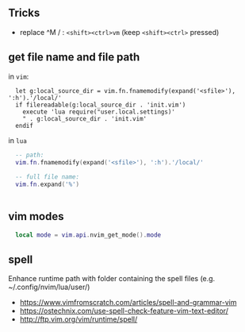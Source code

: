 
## Tricks

- replace ^M /  : `<shift><ctrl>vm` (keep `<shift><ctrl>` pressed)

## get file name and file path

in `vim`:

```vim
  let g:local_source_dir = vim.fn.fnamemodify(expand('<sfile>'), ':h').'/local/'
  if filereadable(g:local_source_dir . 'init.vim')
    execute 'lua require("user.local.settings)' 
    " . g:local_source_dir . 'init.vim'
  endif
```

in `lua`

```lua
  -- path:
  vim.fn.fnamemodify(expand('<sfile>'), ':h').'/local/'
  
  -- full file name:
  vim.fn.expand('%')
  
```

## vim modes

```lua
  local mode = vim.api.nvim_get_mode().mode
```

## spell

Enhance runtime path with folder containing the spell files (e.g. ~/.config/nvim/lua/user/)

- https://www.vimfromscratch.com/articles/spell-and-grammar-vim
- https://ostechnix.com/use-spell-check-feature-vim-text-editor/
- http://ftp.vim.org/vim/runtime/spell/

